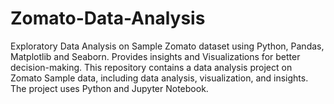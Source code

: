 # Zomato-Data-Analysis
Exploratory Data Analysis on Sample Zomato dataset using Python, Pandas, Matplotlib and Seaborn. Provides insights and Visualizations for better decision-making.
This repository contains a data analysis project on Zomato Sample data, including data analysis, visualization, and insights. The project uses Python and Jupyter Notebook.

